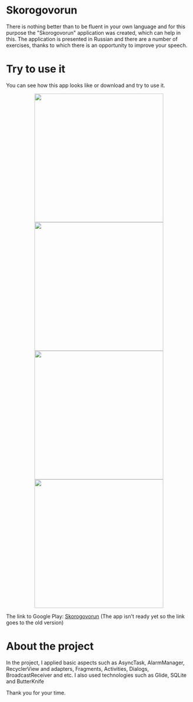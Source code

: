 # Skorogovorun
There is nothing better than to be fluent in your own language and for this purpose the "Skorogovorun" application was created, which can help in this. The application is presented in Russian and there are a number of exercises, thanks to which there is an opportunity to improve your speech.
# Try to use it
You can see how this app looks like or download and try to use it.
<p align="center">
  <img src="https://github.com/AlexShavkunov/Skorogovorun/blob/master/screens/one.png" width="350"/>
  <img src="https://github.com/AlexShavkunov/Skorogovorun/blob/master/screens/two.png" width="350"/>
  <img src="https://github.com/AlexShavkunov/Skorogovorun/blob/master/screens/three.png" width="350"/>
  <img src="https://github.com/AlexShavkunov/Skorogovorun/blob/master/screens/four.png" width="350"/>
</p>

The link to Google Play: [Skorogovorun](https://play.google.com/store/apps/details?id=shavkunov.skorogovorun.lite) (The app isn't ready yet so the link goes to the old version)

# About the project
In the project, I applied basic aspects such as AsyncTask, AlarmManager, RecyclerView and adapters, Fragments, Activities, Dialogs, BroadcastReceiver and etc. I also used technologies such as Glide, SQLite and ButterKnife

Thank you for your time.
